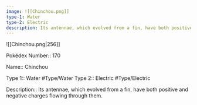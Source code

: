 ```yaml
---
image: ![[Chinchou.png]]
type-1: Water
type-2: Electric
description: Its antennae, which evolved from a fin, have both positive and negative charges flowing through them.
---
```



![[Chinchou.png|256]]

Pokédex Number:: 170

Name:: Chinchou

Type 1:: Water #Type/Water
Type 2:: Electric #Type/Electric


Description:: Its antennae, which evolved from a fin, have both positive and negative charges flowing through them.